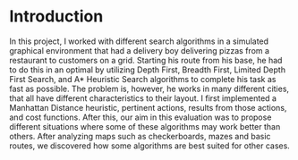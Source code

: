 # Introduction  
In this project, I worked with different search algorithms in a simulated graphical environment that had a delivery boy delivering pizzas from a restaurant to customers on a grid. Starting his route from his base, he had to do this in an optimal by utilizing Depth First, Breadth First, Limited Depth First Search, and A* Heuristic Search algorithms to complete his task as fast as possible. The problem is, however, he works in many different cities, that all have different characteristics to their layout. I first implemented a Manhattan Distance heuristic, pertinent actions, results from those actions, and cost functions. After this, our aim in this evaluation was to propose different situations where some of these algorithms may work better than others. After analyzing maps such as checkerboards, mazes and basic routes, we discovered how some algorithms are best suited for other cases. 
 
